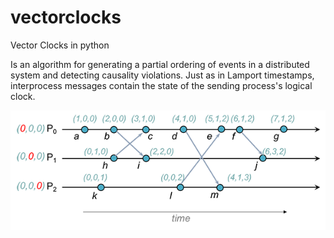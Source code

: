 # vectorclocks
Vector Clocks in python

Is an algorithm for generating a partial ordering of events in a distributed system and detecting causality violations. Just as in Lamport timestamps, interprocess messages contain the state of the sending process's logical clock.


![Vector-clock img](https://github.com/emajidev/vectorclocks/blob/master/clocks-vector.png)

